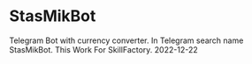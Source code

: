 # StasMikBot
Telegram Bot with currency converter. 
In Telegram search name StasMikBot. 
This Work For SkillFactory. 
2022-12-22
